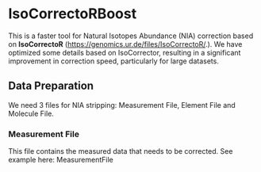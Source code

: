 # IsoCorrectoRBoost
This is a faster tool for Natural Isotopes Abundance (NIA) correction based on **IsoCorrectoR** (https://genomics.ur.de/files/IsoCorrectoR/.). We have optimized some details based on IsoCorrector, resulting in a significant improvement in correction speed, particularly for large datasets.

## Data Preparation
We need 3 files for NIA stripping: Measurement File, Element File and Molecule File.
### Measurement File
This file contains the measured data that needs to be corrected. See example here: MeasurementFile
